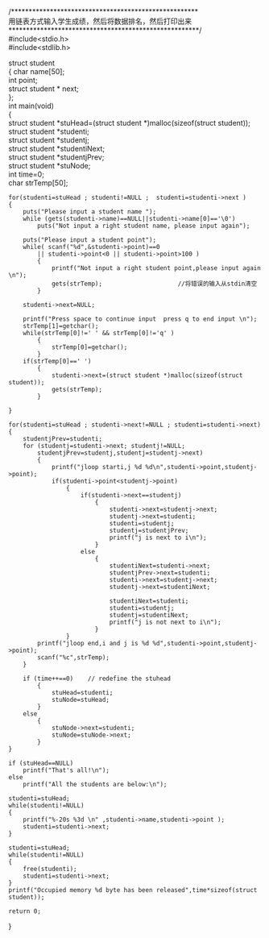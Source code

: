 

/*****************************************************   
  用链表方式输入学生成绩，然后将数据排名，然后打印出来
******************************************************/   
#include<stdio.h>   
#include<stdlib.h>   

struct student    
    {
        char name[50];   
        int  point;   
        struct student * next;   
    };    
int main(void)   
{   
    struct student *stuHead=(struct student *)malloc(sizeof(struct student));   
    struct student *studenti;   
    struct student *studentj;   
    struct student *studentiNext;   
    struct student *studentjPrev;   
    struct student *stuNode;   
    int    time=0;   
    char   strTemp[50];   

    for(studenti=stuHead ; studenti!=NULL ;  studenti=studenti->next )   
    {   
        puts("Please input a student name ");   
        while (gets(studenti->name)==NULL||studenti->name[0]=='\0')   
            puts("Not input a right student name, please input again");   

        puts("Please input a student point");   
        while( scanf("%d",&studenti->point)==0   
            || studenti->point<0 || studenti->point>100 )   
            {   
                printf("Not input a right student point,please input again \n");   
                gets(strTemp);                     //将错误的输入从stdin清空  
            }

        studenti->next=NULL;

        printf("Press space to continue input  press q to end input \n");
        strTemp[1]=getchar();
        while(strTemp[0]!=' ' && strTemp[0]!='q' )
            {
                strTemp[0]=getchar();
            }
        if(strTemp[0]==' ')
            {
                studenti->next=(struct student *)malloc(sizeof(struct student));
                gets(strTemp);
            }

    }

    for(studenti=stuHead ; studenti->next!=NULL ; studenti=studenti->next)
    {
        studentjPrev=studenti;
        for (studentj=studenti->next; studentj!=NULL;
            studentjPrev=studentj,studentj=studentj->next)
            {
                printf("jloop starti,j %d %d\n",studenti->point,studentj->point);
                if(studenti->point<studentj->point)
                    {
                        if(studenti->next==studentj)
                            {
                                studenti->next=studentj->next;
                                studentj->next=studenti;
                                studenti=studentj;
                                studentj=studentjPrev;
                                printf("j is next to i\n");
                            }
                        else
                            {
                                studentiNext=studenti->next;
                                studentjPrev->next=studenti;
                                studenti->next=studentj->next;
                                studentj->next=studentiNext;

                                studentiNext=studenti;
                                studenti=studentj;
                                studentj=studentiNext;
                                printf("j is not next to i\n");
                            }
                    }
            printf("jloop end,i and j is %d %d",studenti->point,studentj->point);
            scanf("%c",strTemp);
        }

        if (time++==0)    // redefine the stuhead
            {
                stuHead=studenti;
                stuNode=stuHead;
            }
        else
            {
                stuNode->next=studenti;
                stuNode=stuNode->next;
            }
    }

    if (stuHead==NULL)
        printf("That's all!\n");
    else
        printf("All the students are below:\n");

    studenti=stuHead;
    while(studenti!=NULL)
    {
        printf("%-20s %3d \n" ,studenti->name,studenti->point );
        studenti=studenti->next;
    }

    studenti=stuHead;
    while(studenti!=NULL)
    {
        free(studenti);
        studenti=studenti->next;
    }
    printf("Occupied memory %d byte has been released",time*sizeof(struct student));

    return 0;
}





















































